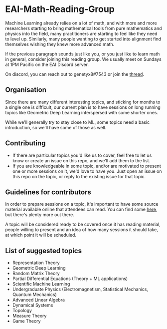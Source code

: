 # EAI-Math-Reading-Group

Machine Learning already relies on a lot of math, and with more and more researchers starting to bring mathematical tools from pure mathematics and physics into the field, many practitioners are starting to feel like they need to level up. Similarly, many people wanting to get started into alignment find themselves wishing they knew more advanced math.

If the previous paragraph sounds just like you, or you just like to learn math in general, consider joining this reading group. We usually meet on Sundays at 1PM Pacific on the EAI Discord server.

On discord, you can reach out to genetyx8#7543 or join the [thread](https://discord.com/channels/729741769192767510/1089231591785639946).

## Organisation
Since there are many different interesting topics, and sticking for months to a single one is difficult, our current plan is to have sessions on long running topics like Geometric Deep Learning interspersed with some shorter ones.

While we'll generally try to stay close to ML, some topics need a basic introduction, so we'll have some of those as well.

## Contributing
- If there are particular topics you'd like us to cover, feel free to let us know or create an issue on this repo, and we'll add them to the list.
- If you are knowledgeable in some topic, and/or are motivated to present one or more sessions on it, we'd love to have you. Just open an issue on this repo on the topic, or reply to the existing issue for that topic.

## Guidelines for contributors
In order to prepare sessions on a topic, it's important to have some source material available online that attendees can read. You can find some [here](https://github.com/rossant/awesome-math), but there's plenty more out there.

A topic will be considered ready to be covered once it has reading material, people willing to present and an idea of how many sessions it should take, at which point it will be scheduled.

## List of suggested topics
- Representation Theory
- Geometric Deep Learning
- Random Matrix Theory
- Partial Differential Equations (Theory + ML applications)
- Scientific Machine Learning
- Undergraduate Physics (Electromagnetism, Statistical Mechanics, Quantum Mechanics)
- Advanced Linear Algebra
- Dynamical Systems
- Topology
- Measure Theory
- Game Theory
